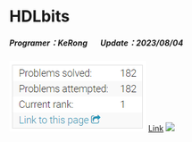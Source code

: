 # HDLbits
##### Programer：KeRong &nbsp;&nbsp;&nbsp;&nbsp;&nbsp;&nbsp;Update：2023/08/04

![image](https://github.com/kerong2002/HDLbits/blob/main/HDLbits_stats.PNG)
[Link](https://hdlbits.01xz.net/wiki/Special:VlgStats/307E7CB381DED99F)
![](https://i.imgur.com/71zVY4U.gif)
